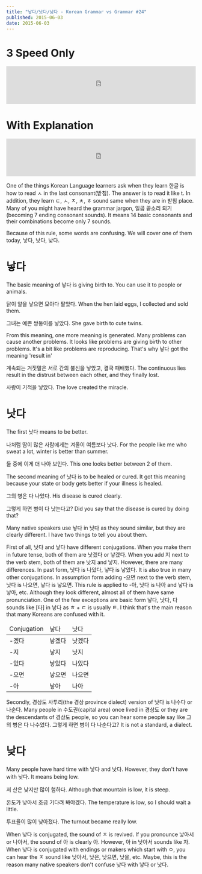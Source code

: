 ```yaml
---
title: "낳다/낫다/낮다 - Korean Grammar vs Grammar #24"
published: 2015-06-03
date: 2015-06-03
---
```


#  3 Speed Only

<iframe id="audio_iframe" src="https://www.podbean.com/media/player/vtg6p-566f5d?skin=7" width="100%" height="100" frameborder="0" scrolling="no"></iframe>

#  With Explanation

<iframe id="audio_iframe" src="https://www.podbean.com/media/player/midax-566f5e?skin=7" width="100%" height="100" frameborder="0" scrolling="no"></iframe>

One of the things Korean Language learners ask when they learn 한글 is how to read ㅅ in the last consonant(받침). The answer is to read it like t. In addition, they learn ㄷ, ㅅ, ㅈ, ㅊ, ㅎ sound same when they are in 받침 place. Many of you might have heard the grammar jargon, 일곱 끝소리 되기(becoming 7 ending consonant sounds). It means 14 basic consonants and their combinations become only 7 sounds.

Because of this rule, some words are confusing. We will cover one of them today, 낳다, 낫다, 낮다.

#  낳다

The basic meaning of 낳다 is giving birth to. You can use it to people or animals.

닭이 알을 낳으면 모아다 팔았다.
When the hen laid eggs, I collected and sold them.

그녀는 예쁜 쌍둥이를 낳았다.
She gave birth to cute twins.

From this meaning, one more meaning is generated. Many problems can cause another problems. It looks like problems are giving birth to other problems. It's a bit like problems are reproducing. That's why 낳다 got the meaning 'result in'

계속되는 거짓말은 서로 간의 불신을 낳았고, 결국 패배했다.
The continuous lies result in the distrust between each other, and they finally lost.

사랑이 기적을 낳았다.
The love created the miracle.

#  낫다

The first 낫다 means to be better.

나처럼 땀이 많은 사람에게는 겨울이 여름보다 낫다.
For the people like me who sweat a lot, winter is better than summer.

둘 중에 이게 더 나아 보인다.
This one looks better between 2 of them.

The second meaning of 낫다 is to be healed or cured. It got this meaning because your state or body gets better if your illness is healed.

그의 병은 다 나았다.
His disease is cured clearly.

그렇게 하면 병이 다 낫는다고?
Did you say that the disease is cured by doing that?

Many native speakers use 낳다 in 낫다 as they sound similar, but they are clearly different. I have two things to tell you about them.

First of all, 낫다 and 낳다 have different conjugations. When you make them in future tense, both of them are 낫겠다 or 낳겠다. When you add 지 next to the verb stem, both of them are 낫지 and 낳지. However, there are many differences. In past form, 낫다 is 나았다, 낳다 is 낳았다. It is also true in many other conjugations. In assumption form adding -으면 next to the verb stem, 낫다 is 나으면, 낳다 is 낳으면. This rule is applied to -아, 낫다 is 나아 and 낳다 is 낳아, etc. Although they look different, almost all of them have same pronunciation. One of the few exceptions are basic form 낳다, 낫다, 다 sounds like [타] in 낳다 as ㅎ + ㄷ is usually ㅌ. I think that's the main reason that many Koreans are confused with it.
<table>
<thead>
<tr>
<td>Conjugation</td>
<td>낳다</td>
<td>낫다</td>
</tr>
</thead>
<tbody>
<tr>
<td>-겠다</td>
<td>낳겠다</td>
<td>낫겠다</td>
</tr>
<tr>
<td>-지</td>
<td>낳지</td>
<td>낫지</td>
</tr>
<tr>
<td>-았다</td>
<td>낳았다</td>
<td>나았다</td>
</tr>
<tr>
<td>-으면</td>
<td>낳으면</td>
<td>나으면</td>
</tr>
<tr>
<td>-아</td>
<td>낳아</td>
<td>나아</td>
</tr>
</tbody>
</table>
Secondly, 경상도 사투리(the 경상 province dialect) version of 낫다 is 나수다 or 나순다. Many people in 수도권(capital area) once lived in 경상도 or they are the descendants of 경상도 people, so you can hear some people say like 그의 병은 다 나수었다. 그렇게 하면 병이 다 나순다고? It is not a standard, a dialect.

#  낮다

Many people have hard time with 낳다 and 낫다. However, they don't have with 낮다. It means being low.

저 산은 낮지만 많이 험하다.
Although that mountain is low, it is steep.

온도가 낮아서 조금 기다려 봐야겠다.
The temperature is low, so I should wait a little.

투표율이 많이 낮아졌다.
The turnout became really low.

When 낮다 is conjugated, the sound of ㅈ is revived. If you pronounce 낳아서 or 나아서, the sound of 아 is clearly 아. However, 아 in 낮아서 sounds like 자. When 낮다 is conjugated with endings or makers which start with ㅇ, you can hear the ㅈ sound like 낮아서, 낮은, 낮으면, 낮을, etc. Maybe, this is the reason many native speakers don't confuse 낮다 with 낳다 or 낫다.